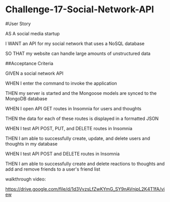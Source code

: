 # Challenge-17-Social-Network-API
#User Story

AS A social media startup

I WANT an API for my social network that uses a NoSQL database

SO THAT my website can handle large amounts of unstructured data

##Acceptance Criteria

GIVEN a social network API

WHEN I enter the command to invoke the application

THEN my server is started and the Mongoose models are synced to the MongoDB database

WHEN I open API GET routes in Insomnia for users and thoughts

THEN the data for each of these routes is displayed in a formatted JSON

WHEN I test API POST, PUT, and DELETE routes in Insomnia

THEN I am able to successfully create, update, and delete users and thoughts in my database

WHEN I test API POST and DELETE routes in Insomnia

THEN I am able to successfully create and delete reactions to thoughts and add and remove friends to a user's friend list

walkthrough video:

https://drive.google.com/file/d/1d3VvzsLfZwKYmG_SY9nAVnjpL2K4T1fA/view


